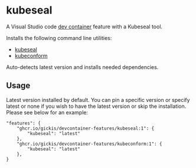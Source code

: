 # kubeseal

A Visual Studio code [dev container](https://containers.dev/) feature with a Kubeseal tool.

Installs the following command line utilities:

* [kubeseal](https://github.com/bitnami-labs/sealed-secrets#readme)
* [kubeconform](https://github.com/yannh/kubeconform)

Auto-detects latest version and installs needed dependencies.

## Usage

Latest version installed by default. You can pin a specific version or specify latest or none if you wish to have the latest version or skip the installation. Please see below for an example:

```
"features": {
    "ghcr.io/gickis/devcontainer-features/kubeseal:1": {
        "kubeseal": "latest"
    },
    "ghcr.io/gickis/devcontainer-features/kubeconform:1": {
        "kubeseal": "latest"
    },
}
```